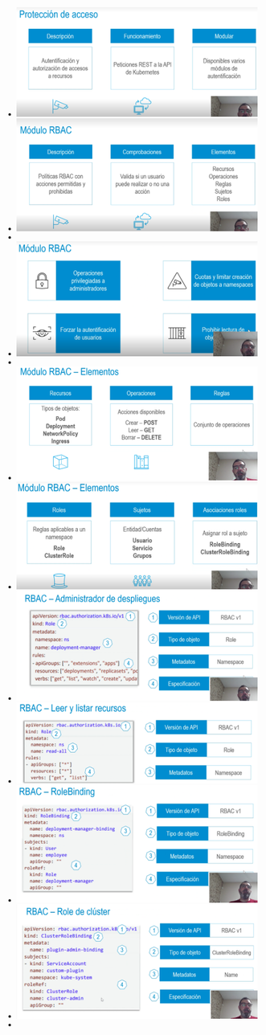 - ![image.png](../assets/image_1724196118708_0.png)
- ![image.png](../assets/image_1724196167836_0.png)
-
- ![image.png](../assets/image_1724196304163_0.png)
-
- ![image.png](../assets/image_1724196344059_0.png)
- ![image.png](../assets/image_1724196452562_0.png)
- ![image.png](../assets/image_1724196506880_0.png)
- ![image.png](../assets/image_1724196552018_0.png)
- ![image.png](../assets/image_1724196616507_0.png)
- ![image.png](../assets/image_1724196648156_0.png)
-